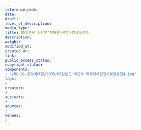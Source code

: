 ```yaml
---
reference_code: 
date: 
draft: 
level_of_description: 
media_type: 
title: 05일본군'위안부'피해자사진전시및영상전4
description: 
weight: 
modified_at: 
created_at: 
link: 
public_access_status: 
copyright_status: 
components:
- "/RG-01-중앙여대협/2005/05일본군'위안부'피해자사진전시및영상전4.jpg"
tags:
- 
creators:
- 
subjects:
- 
sources:
- 
venues:
- 
---
```

